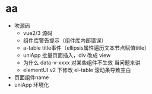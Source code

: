 # aa

- 吹源码
  - vue2/3 源码
  - 组件库警告提示（组件库内部错误）
  - a-table title事件（ellipsis属性遍历文本节点赋值title）
  - uniApp 批量页面插入，div 改成 view
  - 为什么 data-v-xxxx 对某些组件不生效 当问题来讲
  - elementUI v2 下修改 el-table 滚动条导致空白
- 页面组件name
- uniApp 环境化
